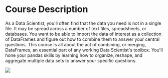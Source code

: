 # Course Description
As a Data Scientist, you'll often find that the data you need is not in a single file. It may be spread across a number of text files, spreadsheets, or databases. You want to be able to import the data of interest as a collection of DataFrames and figure out how to combine them to answer your central questions. This course is all about the act of combining, or merging, DataFrames, an essential part of any working Data Scientist's toolbox. You'll hone your pandas skills by learning how to organize, reshape, and aggregate multiple data sets to answer your specific questions.  

<img src = 'https://assets.datacamp.com/production/course_1681/shields/original/shield_image_course_1681_20181002-17-2ggaj0?1538504988'>
